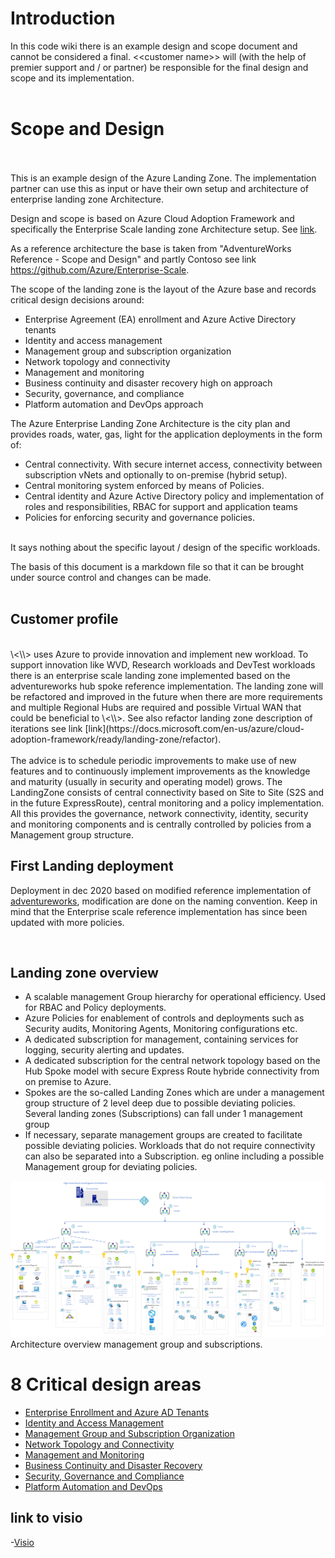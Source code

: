 # Introduction


In this code wiki there  is an example design and scope document and cannot be considered a final.  \<\<customer name>\>  will (with the help of premier support and / or partner) be responsible for the final design and scope and its implementation. 
<br/><br/>
# Scope and Design
<br/><br/>
This is an example design of the Azure Landing Zone. The implementation partner can use this as input or have their own setup and architecture of enterprise landing zone Architecture.

Design and scope is based on Azure Cloud Adoption Framework and specifically the Enterprise Scale landing zone Architecture setup. 
See [link](https://docs.microsoft.com/en-us/azure/cloud-adoption-framework/ready/enterprise-scale/architecture).

As a reference architecture the base is taken from  "AdventureWorks Reference - Scope and Design" and partly Contoso see link
https://github.com/Azure/Enterprise-Scale.

The scope of the landing zone is the layout of the Azure base and records critical design decisions around:
- Enterprise Agreement (EA) enrollment and Azure Active Directory tenants
- Identity and access management
- Management group and subscription organization
- Network topology and connectivity
- Management and monitoring
- Business continuity and disaster recovery high on approach
- Security, governance, and compliance
- Platform automation and DevOps approach


The Azure Enterprise Landing Zone Architecture is the city plan and provides roads, water, gas, light for the application deployments in the form of:
- Central connectivity. With secure internet access, connectivity between subscription vNets and optionally to on-premise (hybrid setup).
- Central monitoring system enforced by means of Policies.
- Central identity and Azure Active Directory policy and implementation of roles and responsibilities, RBAC for support and application teams
- Policies for enforcing security and governance policies.
<br>
It says nothing about the specific layout / design of the specific workloads.


The basis of this document is a markdown file so that it can be brought under source control and changes can be made. 
<br/><br/>
## Customer profile
<br/>
 \<\<customer name>\> uses Azure to provide innovation and implement new workload. To support innovation like WVD, Research workloads and DevTest workloads there is an enterprise scale landing zone implemented based on the adventureworks hub spoke reference implementation. The landing zone will be refactored and improved in the future when there are more requirements and multiple Regional Hubs are required and possible Virtual WAN that could be beneficial to  \<\<customer name>\>. See also refactor landing zone description of iterations see link  [link](https://docs.microsoft.com/en-us/azure/cloud-adoption-framework/ready/landing-zone/refactor). 
<br/><br/>
The advice is to schedule periodic improvements to make use of new features and to continuously implement improvements as the knowledge and maturity (usually in security and operating model) grows. The LandingZone consists of central connectivity based on Site to Site (S2S and in the future ExpressRoute), central monitoring and a policy implementation. All this provides the governance, network connectivity, identity, security and monitoring components and is centrally controlled by policies from a Management group structure. 

<br/>

## First Landing deployment

Deployment in dec 2020 based on modified reference implementation of [adventureworks](https://github.com/Azure/Enterprise-Scale/tree/main/docs/reference/adventureworks), modification are done on  the naming convention. Keep in mind that the Enterprise scale reference implementation has since been updated with more policies.


<br/>

## Landing zone overview
- A scalable management Group hierarchy for operational efficiency. Used for RBAC and Policy deployments.
- Azure Policies for enablement of controls and deployments such as Security audits, Monitoring Agents, Monitoring configurations etc.
- A dedicated subscription for management, containing services for logging, security alerting and updates.
- A dedicated subscription for the central network topology based on the Hub Spoke model with secure Express Route hybride connectivity from on premise to Azure.
- Spokes are the so-called Landing Zones which are under a management group structure of 2 level deep due to possible deviating policies. Several landing zones (Subscriptions) can fall under 1 management group
- If necessary, separate management groups are created to facilitate possible deviating policies. Workloads that do not require connectivity can also be separated into a Subscription. eg online including a possible Management group for deviating policies. 

![Architectuur zonder connectivity](./media/all.png)
Architecture overview management group and subscriptions.

# 8 Critical design areas

- [Enterprise Enrollment and Azure AD Tenants](./EnterpriseScaleLandingZone/1-eaTenant.md)
- [Identity and Access Management](./EnterpriseScaleLandingZone/2-iam.md)
- [Management Group and Subscription Organization](./EnterpriseScaleLandingZone/3-mngGroupSubscription.md)
- [Network Topology and Connectivity](./EnterpriseScaleLandingZone/4-network.md)
- [Management and Monitoring](./EnterpriseScaleLandingZone/5-management.md)
- [Business Continuity and Disaster Recovery](./EnterpriseScaleLandingZone/6-BCDR.md)
- [Security, Governance and Compliance](./EnterpriseScaleLandingZone/7-security.md)
- [Platform Automation and DevOps](./EnterpriseScaleLandingZone/8-devops.md)


## link to visio

-[Visio](EnterpriseScaleLandingZone/HighLevelArch.vsdx)